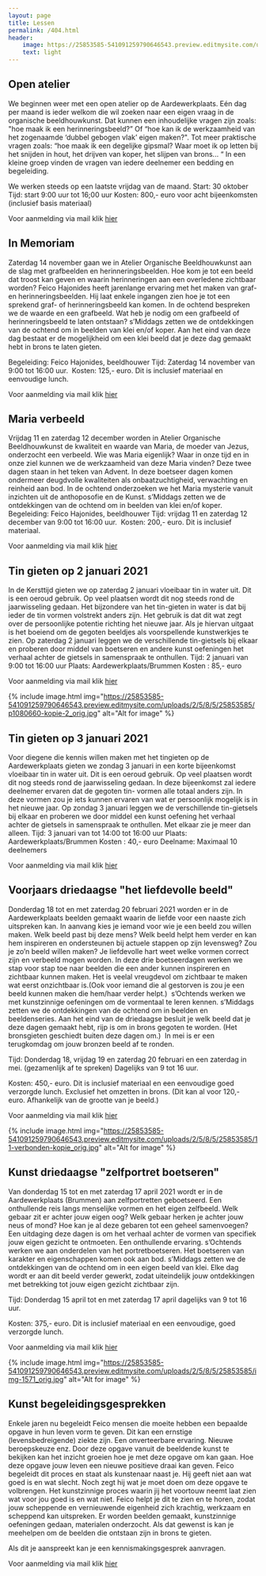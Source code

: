 ```yaml
---
layout: page
title: Lessen
permalink: /404.html
header:
    image: https://25853585-541091259790646543.preview.editmysite.com/uploads/2/5/8/5/25853585/lessen-4-kopie_orig.jpg
    text: light
---
```



## Open atelier
We beginnen weer met een open atelier op de Aardewerkplaats.
Eén dag per maand is ieder welkom die wil zoeken naar een eigen vraag in de organische beeldhouwkunst.
Dat kunnen een inhoudelijke vragen zijn zoals: "hoe maak ik een herinneringsbeeld?” Of “hoe kan ik de werkzaamheid van het zogenaamde ‘dubbel gebogen vlak’ eigen maken?".
Tot meer praktische vragen zoals: “hoe maak ik een degelijke gipsmal? Waar moet ik op letten bij het snijden in hout, het drijven van koper, het slijpen van brons... “
In een kleine groep vinden de vragen van iedere deelnemer een bedding en begeleiding.

We werken steeds op een laatste vrijdag van de maand.
Start: 30 oktober
Tijd: start 9:00 uur tot 16;00 uur
Kosten: 800,- euro voor acht bijeenkomsten (inclusief basis materiaal)

Voor aanmelding via mail klik [hier](contact.md)

## In Memoriam
Zaterdag 14 november gaan we in Atelier Organische Beeldhouwkunst aan de slag met grafbeelden en herinneringsbeelden.
Hoe kom je tot een beeld dat troost kan geven en waarin herinneringen aan een overledene zichtbaar worden?
Feico Hajonides heeft jarenlange ervaring met het maken van graf- en herinneringsbeelden. Hij laat enkele ingangen zien hoe je tot een sprekend graf- of herinneringsbeeld kan komen.
In de ochtend bespreken we de waarde en een grafbeeld. Wat heb je nodig om een grafbeeld of herinneringsbeeld te laten ontstaan?
s’Middags zetten we de ontdekkingen van de ochtend om in beelden van klei en/of koper. Aan het eind van deze dag bestaat er de mogelijkheid om een klei beeld dat je deze dag gemaakt hebt in brons te laten gieten.

Begeleiding: Feico Hajonides, beeldhouwer
Tijd: Zaterdag 14 november van 9:00 tot 16:00 uur. 
Kosten: 125,- euro. Dit is inclusief materiaal en eenvoudige lunch.

Voor aanmelding via mail klik [hier](contact.md)

## Maria verbeeld
Vrijdag 11 en zaterdag 12 december worden in Atelier Organische Beeldhouwkunst de kwaliteit en waarde van Maria, de moeder van Jezus, onderzocht een verbeeld.
Wie was Maria eigenlijk? Waar in onze tijd en in onze ziel kunnen we de werkzaamheid van deze Maria vinden?
Deze twee dagen staan in het teken van Advent.
In deze boetseer dagen komen ondermeer deugdvolle kwaliteiten als onbaatzuchtigheid, verwachting en reinheid aan bod.
In de ochtend onderzoeken we het Maria mysterie vanuit inzichten uit de anthoposofie en de Kunst.
s’Middags zetten we de ontdekkingen van de ochtend om in beelden van klei en/of koper.
Begeleiding: Feico Hajonides, beeldhouwer
Tijd: vrijdag 11 en zaterdag 12 december van 9:00 tot 16:00 uur.  Kosten: 200,- euro. Dit is inclusief materiaal.

Voor aanmelding via mail klik [hier](contact.md)

## Tin gieten op 2 januari 2021
In de Kersttijd gieten we op zaterdag 2 januari vloeibaar tin in water uit. Dit is een oeroud gebruik. Op veel plaatsen wordt dit nog steeds rond de jaarwisseling gedaan.
Het bijzondere van het tin-gieten in water is dat bij ieder de tin vormen volstrekt anders zijn. Het gebruik is dat dit wat zegt over de persoonlijke potentie richting het nieuwe jaar. Als je hiervan uitgaat is het boeiend om de gegoten beeldjes als voorspellende kunstwerkjes te zien.
Op zaterdag 2 januari leggen we de verschillende tin-gietsels bij elkaar en proberen door middel van boetseren en andere kunst oefeningen het verhaal achter de gietsels in samenspraak te onthullen.
Tijd: 2 januari van 9:00 tot 16:00 uur
Plaats: Aardewerkplaats/Brummen
Kosten : 85,- euro

Voor aanmelding via mail klik [hier](contact.md)

{% include image.html img="https://25853585-541091259790646543.preview.editmysite.com/uploads/2/5/8/5/25853585/p1080660-kopie-2_orig.jpg" alt="Alt for image" %}

## Tin gieten op 3 januari 2021
Voor diegene die kennis willen maken met het tingieten op de Aardewerkplaats gieten we zondag 3 januari in een korte bijeenkomst vloeibaar tin in water uit. Dit is een oeroud gebruik. Op veel plaatsen wordt dit nog steeds rond de jaarwisseling gedaan.
In deze bijeenkomst zal iedere deelnemer ervaren dat de gegoten tin- vormen alle totaal anders zijn. In deze vormen zou je iets kunnen ervaren van wat er persoonlijk mogelijk is in het nieuwe jaar.
Op zondag 3 januari leggen we de verschillende tin-gietsels bij elkaar en proberen we door middel een kunst oefening het verhaal achter de gietsels in samenspraak te onthullen. Met elkaar zie je meer dan alleen.
Tijd: 3 januari van tot 14:00 tot 16:00 uur
Plaats: Aardewerkplaats/Brummen
Kosten : 40,- euro
Deelname: Maximaal 10 deelnemers

Voor aanmelding via mail klik [hier](contact.md)

## Voorjaars driedaagse "het liefdevolle beeld"
Donderdag 18 tot en met zaterdag 20 februari 2021 worden er in de Aardewerkplaats beelden gemaakt waarin de liefde voor een naaste zich uitspreken kan. In aanvang kies je iemand voor wie je een beeld zou willen maken. Welk beeld past bij deze mens? Welk beeld helpt hem verder en kan hem inspireren en ondersteunen bij actuele stappen op zijn levensweg? Zou je zo’n beeld willen maken? Je liefdevolle hart weet welke vormen correct zijn en verbeeld mogen worden.
In deze drie boetseerdagen werken we stap voor stap toe naar beelden die een ander kunnen inspireren en zichtbaar kunnen maken. Het is veelal vreugdevol om zichtbaar te maken wat eerst onzichtbaar is.(Ook voor iemand die al gestorven is zou je een beeld kunnen maken die hem/haar verder helpt.) 
s’Ochtends werken we met kunstzinnige oefeningen om de vormentaal te leren kennen. s’Middags zetten we de ontdekkingen van de ochtend om in beelden en beeldenseries. Aan het eind van de driedaagse besluit je welk beeld dat je deze dagen gemaakt hebt, rijp is om in brons gegoten te worden. (Het bronsgieten geschiedt buiten deze dagen om.) 
In mei is er een terugkomdag om jouw bronzen beeld af te ronden.

Tijd: Donderdag 18, vrijdag 19 en zaterdag 20 februari en een zaterdag in mei. (gezamenlijk af te spreken) Dagelijks van 9 tot 16 uur.

Kosten: 450,- euro. Dit is inclusief materiaal en een eenvoudige goed verzorgde lunch. Exclusief het omzetten in brons. (Dit kan al voor 120,- euro. Afhankelijk van de grootte van je beeld.)                  

Voor aanmelding via mail klik [hier](contact.md)

{% include image.html img="https://25853585-541091259790646543.preview.editmysite.com/uploads/2/5/8/5/25853585/11-verbonden-kopie_orig.jpg" alt="Alt for image" %}

## Kunst driedaagse "zelfportret boetseren"
Van donderdag 15 tot en met zaterdag 17 april 2021 wordt er in de Aardewerkplaats (Brummen) aan zelfportretten geboetseerd. Een onthullende reis langs menselijke vormen en het eigen zelfbeeld. Welk gebaar zit er achter jouw eigen oog? Welk gebaar herken je achter jouw neus of mond? Hoe kan je al deze gebaren tot een geheel samenvoegen?
Een uitdaging deze dagen is om het verhaal achter de vormen van specifiek jouw eigen gezicht te ontmoeten. Een onthullende ervaring.
s’Ochtends werken we aan onderdelen van het portretboetseren. Het boetseren van karakter en eigenschappen komen ook aan bod.
s’Middags zetten we de ontdekkingen van de ochtend om in een eigen beeld van klei. Elke dag wordt er aan dit beeld verder gewerkt, zodat uiteindelijk jouw ontdekkingen met betrekking tot jouw eigen gezicht zichtbaar zijn.

Tijd: Donderdag 15 april tot en met zaterdag 17 april dagelijks van 9 tot 16 uur.

Kosten: 375,- euro. Dit is inclusief materiaal en een eenvoudige, goed verzorgde lunch.                   

Voor aanmelding via mail klik [hier](contact.md)

{% include image.html img="https://25853585-541091259790646543.preview.editmysite.com/uploads/2/5/8/5/25853585/img-1571_orig.jpg" alt="Alt for image" %}

## Kunst begeleidingsgesprekken
Enkele jaren nu begeleidt Feico mensen die moeite hebben een bepaalde opgave in hun leven vorm te geven. Dit kan een ernstige (levensbedreigende) ziekte zijn. Een onverteerbare ervaring. Nieuwe beroepskeuze enz.
Door deze opgave vanuit de beeldende kunst te bekijken kan het inzicht groeien hoe je met deze opgave om kan gaan. Hoe deze opgave jouw leven een nieuwe positieve draai kan geven.
Feico begeleidt dit proces en staat als kunstenaar naast je. Hij geeft niet aan wat goed is en wat slecht. Noch zegt hij wat je moet doen om deze opgave te volbrengen. Het kunstzinnige proces waarin jij het voortouw neemt laat zien wat voor jou goed is en wat niet. Feico helpt je dit te zien en te horen, zodat jouw scheppende en vernieuwende eigenheid zich krachtig, werkzaam en scheppend kan uitspreken.
Er worden beelden gemaakt, kunstzinnige oefeningen gedaan, materialen onderzocht. Als dat gewenst is kan je meehelpen om de beelden die ontstaan zijn in brons te gieten.

Als dit je aanspreekt kan je een kennismakingsgesprek aanvragen.

Voor aanmelding via mail klik [hier](contact.md)
